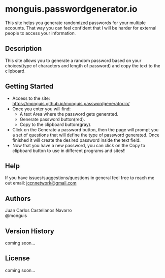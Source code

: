 # monguis.passwordgenerator.io

This site helps you generate randomized passwords for your multiple accounts. That way you can feel confident that I will be harder for external people to access your information.

## Description

This site allows you to generate a random password based on your choices(type of characters and length of password) and copy the text to the clipboard.

## Getting Started

* Access to the site: https://monguis.github.io/monguis.passwordgenerator.io/
* Once you enter you will find:
  * A text Area where the password gets generated.
  * Generate password button(red).
  * Copy to the clipboard button(gray).
* Click on the Generate a password button, then the page will prompt you a set of questions that will define the type of password generated. Once finished it will create the desired password inside the text field.
* Now that you have a new password, you can click on the Copy to clipboard button to use in different programs and sites!!

## Help

If you have issues/suggestions/questions in general feel free to reach me out email: jccnnetwork@gmail.com

## Authors

Juan Carlos Castellanos Navarro  
@monguis

## Version History

coming soon...

## License

coming soon...
